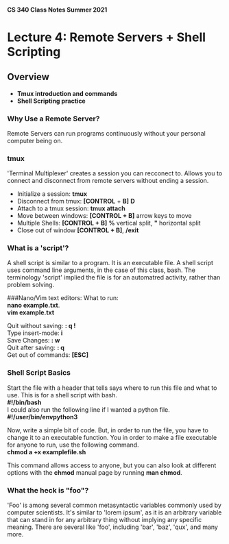 #### CS 340 Class Notes Summer 2021 
# Lecture 4: Remote Servers + Shell Scripting


## **Overview**

*  **Tmux introduction and commands**
*  **Shell Scripting practice**  
  
  

### Why Use a Remote Server?
Remote Servers can run programs continuously without your personal computer being on. 

### tmux
'Terminal Multiplexer' creates a session you can recconect to. Allows you to connect and disconnect from remote servers without ending a session.   

* Initialize a session: **tmux**
* Disconnect from tmux: **[CONTROL** + **B]**  **D**
* Attach to a tmux session: **tmux attach**
* Move between windows: **[CONTROL + B]** arrow keys to move
* Multiple Shells: **[CONTROL + B]** **%** vertical split, **"** horizontal split
* Close out of window **[CONTROL + B]**, **/exit**

### What is a 'script'?
A shell script is similar to a program. It is an executable file. A shell script uses command line arguments, in the case of this class, bash. The terminology 'script' implied the file is for an automatred activity, rather than problem solving.

###Nano/Vim text editors:
What to run:  
**nano example.txt**.  
**vim example.txt**

Quit without saving: **: q !**  
Type insert-mode: **i**  
Save Changes: **: w**  
Quit after saving: **: q**  
Get out of commands: **[ESC]**

### Shell Script Basics

Start the file with a header that tells says where to run this file and what to use. This is for a shell script with bash.   
	**#!/bin/bash**   
I could also run the following line if I wanted a python file.  
	**#!/user/bin/envpython3**  

Now, write a simple bit of code. But, in order to run the file, you have to change it to an executable function. You in order to make a file executable for anyone to run, use the following command.  
	**chmod a +x examplefile.sh**  

This command allows access to anyone, but you can also look at different options with the **chmod** manual page by running **man chmod**.  


### What the heck is "foo"?

'Foo' is among several common metasyntactic variables commonly used by computer scientists. It's similar to 'lorem ipsum', as it is an arbitrary variable that can stand in for any arbitrary thing without implying any specific meaning. There are several like 'foo', including 'bar', 'baz', 'qux', and many more. 




















